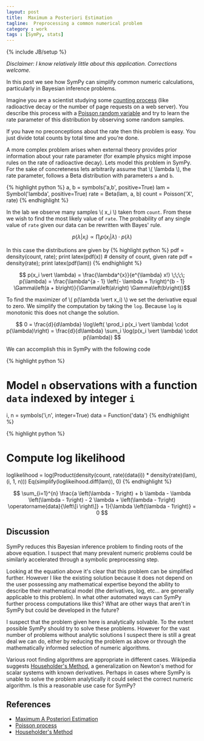 ```yaml
---
layout: post
title:  Maximum a Posteriori Estimation 
tagline:  Preprocessing a common numerical problem
category : work 
tags : [SymPy, stats]
---
```

{% include JB/setup %}

*Disclaimer:  I know relatively little about this application.  Corrections welcome.*

In this post we see how SymPy can simplify common numeric calculations, particularly in Bayesian inference problems.

Imagine you are a scientist studying some [counting process](http://en.wikipedia.org/wiki/Poisson_process) (like radioactive decay or the number of page requests on a web server).  You describe this process with a [Poisson random variable](http://en.wikipedia.org/wiki/Poisson_distribution) and try to learn the rate parameter of this distribution by observing some random samples.

If you have no preconceptions about the rate then this problem is easy.  You just divide total counts by total time and you're done.

A more complex problem arises when external theory provides prior information about your rate parameter (for example physics might impose rules on the rate of radioactive decay).  Lets model this problem in SymPy.  For the sake of concreteness lets arbitrarily assume that \\( \lambda \\), the rate parameter, follows a Beta distribution with parameters `a` and `b`.

{% highlight python %}
a, b = symbols('a,b', positive=True)
lam = Symbol('lambda', positive=True)
rate = Beta(lam, a, b)
count = Poisson('X', rate)
{% endhighlight %}

In the lab we observe many samples \\( x_i \\) taken from `count`.  From these we wish to find the most likely value of `rate`.  The probability of any single value of `rate` given our data can be rewritten with Bayes' rule.

$$ p(\lambda \vert x_i) \propto \prod_i p(x_i \vert \lambda) \cdot p(\lambda) $$

In this case the distributions are given by 
{% highlight python %}
pdf = density(count, rate);  print latex(pdf(x))  # density of count, given rate
pdf = density(rate);         print latex(pdf(lam))
{% endhighlight %}

$$ p(x_i \vert \lambda) = \frac{\lambda^{x}}{e^{\lambda} x!} \;\;\;\;
p(\lambda) = \frac{\lambda^{a - 1} \left(- \lambda + 1\right)^{b - 1} \Gamma\left(a +   b\right)}{\Gamma\left(a\right) \Gamma\left(b\right)}$$ 

To find the maximizer of \\( p(\lambda \vert x_i) \\) we set the derivative equal to zero.  We simplify the computation by taking the `log`.  Because `log` is monotonic this does not change the solution.

$$ 0 = \frac{d}{d\lambda} \log\left( \prod_i p(x_i \vert \lambda) \cdot                 p(\lambda)\right) =
\frac{d}{d\lambda} \sum_i \log(p(x_i \vert \lambda) \cdot p(\lambda)) $$

We can accomplish this in SymPy with the following code


{% highlight python %}
# Model `n` observations with a function `data` indexed by integer `i`
i, n = symbols('i,n', integer=True)
data = Function('data')
{% endhighlight %}

{% highlight python %}
# Compute log likelihood
loglikelihood = log(Product(density(count, rate)(data(i)) * density(rate)(lam), (i, 1, n)))
Eq(simplify(loglikeihood.diff(lam)), 0)
{% endhighlight %}

$$ \sum_{i=1}^{n} \frac{a \left(\lambda - 1\right) + b \lambda - \lambda                \left(\lambda - 1\right) - 2 \lambda + \left(\lambda - 1\right)                         \operatorname{data}{\left\[i \right\]} + 1}{\lambda \left(\lambda - 1\right)} = 0 $$ 


Discussion
----------

SymPy reduces this Bayesian inference problem to finding roots of the above equation.  I suspect that many prevalent numeric problems could be similarly accelerated through a symbolic preprocessing step.

Looking at the equation above it's clear that this problem can be simplified further.  However I like the existing solution because it does not depend on the user possessing any mathematical expertise beyond the ability to describe their mathematical model (the derivatives, log, etc... are generally applicable to this problem).  In what other automated ways can SymPy further process computations like this?  What are other ways that aren't in SymPy but could be developed in the future?

I suspect that the problem given here is analytically solvable.  To the extent possible SymPy should try to solve these problems.  However for the vast number of problems without analytic solutions I suspect there is still a great deal we can do, either by reducing the problem as above or through the mathematically informed selection of numeric algorithms.

Various root finding algorithms are appropriate in different cases.  Wikipedia suggests [Householder's Method](http://en.wikipedia.org/wiki/Householder%27s_method), a generalization on Newton's method for scalar systems with known derivatives.  Perhaps in cases where SymPy is unable to solve the problem analytically it could select the correct numeric algorithm.  Is this a reasonable use case for SymPy?

References
----------

*   [Maximum A Posteriori Estimation](http://en.wikipedia.org/wiki/Maximum_a_posteriori_estimation)
*   [Poisson process](http://en.wikipedia.org/wiki/Poisson_process)
*   [Householder's Method](http://en.wikipedia.org/wiki/Householder%27s_method) 
